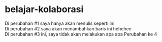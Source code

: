 # belajar-kolaborasi
Di perubahan #1 saya hanya akan menulis seperti ini <br>
Di perubahan #2 saya akan menambahkan baris ini hehehee <br>
Di perubahan #3 ini, saya tidak akan melakukan apa apa
Perubahan ke 4
